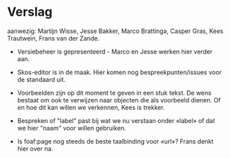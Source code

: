 # Verslag

aanwezig: Martijn Wisse, Jesse Bakker, Marco Brattinga, Casper Gras, Kees Trautwein, Frans van der Zande.

- Versiebeheer is gepresenteerd - Marco en Jesse werken hier verder aan.
- Skos-editor is in de maak. Hier komen nog bespreekpunten/issues voor de standaard uit. 

- Voorbeelden zijn op dit moment te geven in een stuk tekst. De wens bestaat om ook te verwijzen naar objecten die als voorbeeld dienen. Of en hoe dit kan willen we verkennen, Kees is trekker.
- Bespreken of "label" past bij wat we nu verstaan onder «label» of dat we hier "naam" voor willen gebruiken.
- Is foaf:page nog steeds de beste taalbinding voor «url»? Frans denkt hier over na. 
